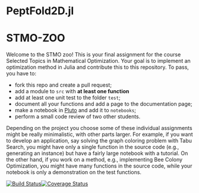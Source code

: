 
# PeptFold2D.jl

# STMO-ZOO

Welcome to the STMO zoo! This is your final assignment for the course Selected Topics in Mathematical Optimization. Your goal is to implement an optimization method in Julia and contribute this to this repository. To pass, you have to:

- fork this repo and create a pull request;
- add a module to `src` with **at least one function**
- add at least one unit test to the folder `test`;
- document all your functions and add a page to the documentation page;
- make a notebook in [Pluto](https://github.com/fonsp/Pluto.jl) and add it to `notebooks`;
- perform a small code review of two other students.

Depending on the project you choose some of these individual assignments might be really minimalistic, with other parts larger. For example, if you want to develop an application, say solving the graph coloring problem with Tabu Search, you might have only a single function in the source code (e.g., generating an instance) but have a fairly large notebook with a tutorial. On the other hand, if you work on a method, e.g., implementing Bee Colony Optimization, you might have many functions in the source code, while your notebook is only a demonstration on the test functions. 

[![Build Status](https://travis-ci.org/MichielStock/STMOZOO.svg?branch=master)](https://travis-ci.org/MichielStock/STMOZOO)[![Coverage Status](https://coveralls.io/repos/github/MichielStock/STMOZOO/badge.svg?branch=master)](https://coveralls.io/github/MichielStock/STMOZOO?branch=master)
